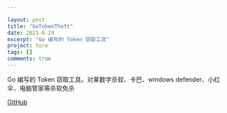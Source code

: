 ```yaml
---

layout: post
title: "GoTokenTheft"
date: 2021-6-29
excerpt: "Go 编写的 Token 窃取工具"
project: ture
tags: []
comments: true
---
```


Go 编写的 Token 窃取工具。对某数字杀软、卡巴、windows defender、小红伞、电脑管家等杀软免杀

[GitHub](https://github.com/Aquilao/GoTokenTheft)